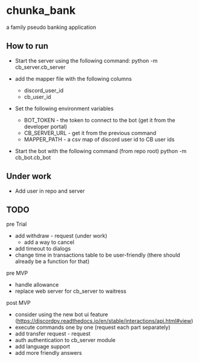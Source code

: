 # chunka_bank
a family pseudo banking application

## How to run
- Start the server using the following command:
python -m cb_server.cb_server <database path>
- add the mapper file with the following columns
  - discord_user_id
  - cb_user_id
- Set the following environment variables
  - BOT_TOKEN - the token to connect to the bot (get it from the developer portal)
  - CB_SERVER_URL - get it from the previous command 
  - MAPPER_PATH - a csv map of discord user id to CB user ids 


- Start the bot with the following command (from repo root)
python -m cb_bot.cb_bot

## Under work
- Add user in repo and server

## TODO
pre Trial
- add withdraw - request (under work)
  - add a way to cancel 
- add timeout to dialogs
- change time in transactions table to be user-friendly (there should
  already be a function for that)

pre MVP
- handle allowance
- replace web server for cb_server to waitress

post MVP
- consider using the new bot ui feature (https://discordpy.readthedocs.io/en/stable/interactions/api.html#view)
- execute commands one by one (request each part separately)
- add transfer request - request 
- auth authentication to cb_server module
- add language support
- add more friendly answers


